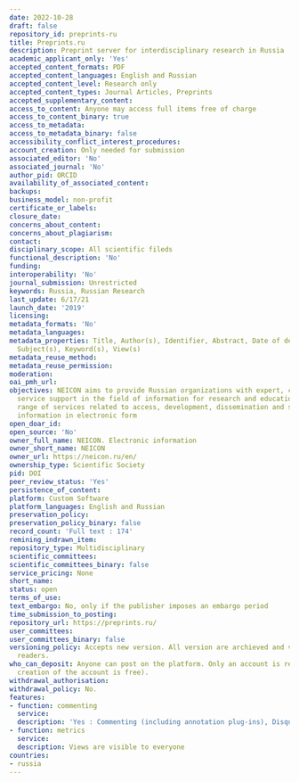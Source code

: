 ```yaml
---
date: 2022-10-28
draft: false
repository_id: preprints-ru
title: Preprints.ru
description: Preprint server for interdisciplinary research in Russia
academic_applicant_only: 'Yes'
accepted_content_formats: PDF
accepted_content_languages: English and Russian
accepted_content_level: Research only
accepted_content_types: Journal Articles, Preprints
accepted_supplementary_content:
access_to_content: Anyone may access full items free of charge
access_to_content_binary: true
access_to_metadata:
access_to_metadata_binary: false
accessibility_conflict_interest_procedures:
account_creation: Only needed for submission
associated_editor: 'No'
associated_journal: 'No'
author_pid: ORCID
availability_of_associated_content:
backups:
business_model: non-profit
certificate_or_labels:
closure_date:
concerns_about_content:
concerns_about_plagiarism:
contact:
disciplinary_scope: All scientific fileds
functional_description: 'No'
funding:
interoperability: 'No'
journal_submission: Unrestricted
keywords: Russia, Russian Research
last_update: 6/17/21
launch_date: '2019'
licensing:
metadata_formats: 'No'
metadata_languages:
metadata_properties: Title, Author(s), Identifier, Abstract, Date of deposited, Version,
  Subject(s), Keyword(s), View(s)
metadata_reuse_method:
metadata_reuse_permission:
moderation:
oai_pmh_url:
objectives: NEICON aims to provide Russian organizations with expert, consulting and
  service support in the field of information for research and education and a full
  range of services related to access, development, dissemination and storage of scholarly
  information in electronic form
open_doar_id:
open_source: 'No'
owner_full_name: NEICON. Electronic information
owner_short_name: NEICON
owner_url: https://neicon.ru/en/
ownership_type: Scientific Society
pid: DOI
peer_review_status: 'Yes'
persistence_of_content:
platform: Custom Software
platform_languages: English and Russian
preservation_policy:
preservation_policy_binary: false
record_count: 'Full text : 174'
remining_indrawn_item:
repository_type: Multidisciplinary
scientific_committees:
scientific_committees_binary: false
service_pricing: None
short_name:
status: open
terms_of_use:
text_embargo: No, only if the publisher imposes an embargo period
time_submission_to_posting:
repository_url: https://preprints.ru/
user_committees:
user_committees_binary: false
versioning_policy: Accepts new version. All version are archieved and visible for
  readers.
who_can_deposit: Anyone can post on the platform. Only an account is required ( The
  creation of the account is free).
withdrawal_authorisation:
withdrawal_policy: No.
features:
- function: commenting
  service:
  description: 'Yes : Commenting (including annotation plug-ins), Disqus'
- function: metrics
  service:
  description: Views are visible to everyone
countries:
- russia
---
```



